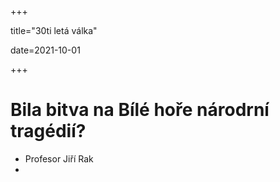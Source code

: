 +++

title="30ti letá válka"

date=2021-10-01

+++

# Bila bitva na Bílé hoře národrní tragédií?

- Profesor Jiří Rak
- 